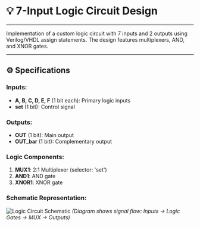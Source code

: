 # 💡 7-Input Logic Circuit Design  

---  

Implementation of a custom logic circuit with 7 inputs and 2 outputs using Verilog/VHDL assign statements. The design features multiplexers, AND, and XNOR gates.  

---  

## ⚙️ Specifications  

### Inputs:  
- **A, B, C, D, E, F** (1 bit each): Primary logic inputs  
- **set** (1 bit): Control signal  

### Outputs:  
- **OUT** (1 bit): Main output  
- **OUT_bar** (1 bit): Complementary output  

### Logic Components:  
1. **MUX1**: 2:1 Multiplexer (selector: 'set')  
2. **AND1**: AND gate  
3. **XNOR1**: XNOR gate  

### Schematic Representation:  
![Logic Circuit Schematic](https://github.com/Mina-Fathy23/Digital_Design_Diploma/blob/53f4c624e89e9e28f4f74823afca8e6e4fc56ff2/Week_1/Assignment_1_Combinational_Logic_Design/Q1_7_Input_Logic_Circuit_Design/image.png)
*(Diagram shows signal flow: Inputs → Logic Gates → MUX → Outputs)*  
